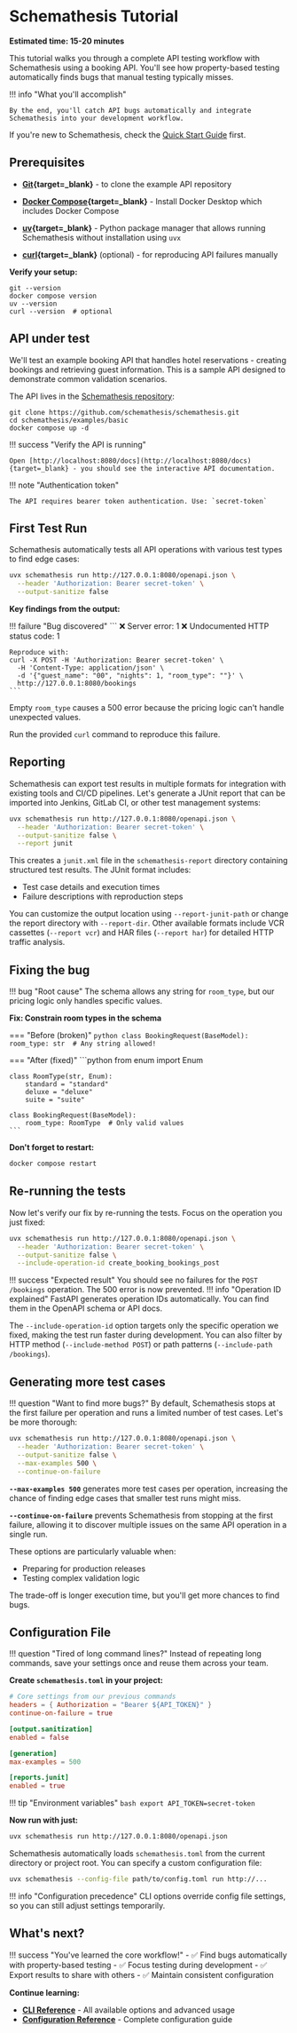 # Schemathesis Tutorial

**Estimated time: 15-20 minutes**

This tutorial walks you through a complete API testing workflow with Schemathesis using a booking API. You'll see how property-based testing automatically finds bugs that manual testing typically misses.

!!! info "What you'll accomplish"

    By the end, you'll catch API bugs automatically and integrate Schemathesis into your development workflow.

If you're new to Schemathesis, check the [Quick Start Guide](quick-start.md) first.

## Prerequisites

 - **[Git](https://git-scm.com/downloads){target=_blank}** - to clone the example API repository

 - **[Docker Compose](https://docs.docker.com/get-docker/){target=_blank}** - Install Docker Desktop which includes Docker Compose

 - **[uv](https://docs.astral.sh/uv/getting-started/installation/){target=_blank}** - Python package manager that allows running Schemathesis without installation using `uvx`

 - **[curl](https://curl.se/download.html){target=_blank}** (optional) - for reproducing API failures manually

**Verify your setup:**

```console
git --version
docker compose version
uv --version
curl --version  # optional
```

## API under test

We'll test an example booking API that handles hotel reservations - creating bookings and retrieving guest information. This is a sample API designed to demonstrate common validation scenarios.

The API lives in the [Schemathesis repository](https://github.com/schemathesis/schemathesis/tree/master/examples/booking):

```console
git clone https://github.com/schemathesis/schemathesis.git
cd schemathesis/examples/basic
docker compose up -d
```
!!! success "Verify the API is running"

    Open [http://localhost:8080/docs](http://localhost:8080/docs){target=_blank} - you should see the interactive API documentation.

!!! note "Authentication token"

    The API requires bearer token authentication. Use: `secret-token`

## First Test Run

Schemathesis automatically tests all API operations with various test types to find edge cases:

```bash
uvx schemathesis run http://127.0.0.1:8080/openapi.json \
  --header 'Authorization: Bearer secret-token' \
  --output-sanitize false
```

**Key findings from the output:**

!!! failure "Bug discovered"
    ```
    ❌ Server error: 1
    ❌ Undocumented HTTP status code: 1
    
    Reproduce with:
    curl -X POST -H 'Authorization: Bearer secret-token' \
      -H 'Content-Type: application/json' \
      -d '{"guest_name": "00", "nights": 1, "room_type": ""}' \
      http://127.0.0.1:8080/bookings
    ```

Empty `room_type` causes a 500 error because the pricing logic can't handle unexpected values.

Run the provided `curl` command to reproduce this failure.

## Reporting

Schemathesis can export test results in multiple formats for integration with existing tools and CI/CD pipelines. Let's generate a JUnit report that can be imported into Jenkins, GitLab CI, or other test management systems:

```bash
uvx schemathesis run http://127.0.0.1:8080/openapi.json \
  --header 'Authorization: Bearer secret-token' \
  --output-sanitize false \
  --report junit
```

This creates a `junit.xml` file in the `schemathesis-report` directory containing structured test results. The JUnit format includes:

- Test case details and execution times
- Failure descriptions with reproduction steps

You can customize the output location using `--report-junit-path` or change the report directory with `--report-dir`. Other available formats include VCR cassettes (`--report vcr`) and HAR files (`--report har`) for detailed HTTP traffic analysis.

## Fixing the bug

!!! bug "Root cause"
    The schema allows any string for `room_type`, but our pricing logic only handles specific values.


**Fix: Constrain room types in the schema**

=== "Before (broken)"
    ```python
    class BookingRequest(BaseModel):
        room_type: str  # Any string allowed!
    ```

=== "After (fixed)"
    ```python
    from enum import Enum
    
    class RoomType(str, Enum):
        standard = "standard"
        deluxe = "deluxe" 
        suite = "suite"
    
    class BookingRequest(BaseModel):
        room_type: RoomType  # Only valid values
    ```

**Don't forget to restart:**

```bash
docker compose restart
```

## Re-running the tests

Now let's verify our fix by re-running the tests. Focus on the operation you just fixed:

```bash
uvx schemathesis run http://127.0.0.1:8080/openapi.json \
  --header 'Authorization: Bearer secret-token' \
  --output-sanitize false \
  --include-operation-id create_booking_bookings_post
```

!!! success "Expected result"
    You should see no failures for the `POST /bookings` operation. The 500 error is now prevented.
!!! info "Operation ID explained"
    FastAPI generates operation IDs automatically. You can find them in the OpenAPI schema or API docs.

The `--include-operation-id` option targets only the specific operation we fixed, making the test run faster during development. You can also filter by HTTP method (`--include-method POST`) or path patterns (`--include-path /bookings`).

## Generating more test cases

!!! question "Want to find more bugs?"
    By default, Schemathesis stops at the first failure per operation and runs a limited number of test cases. Let's be more thorough:

```bash
uvx schemathesis run http://127.0.0.1:8080/openapi.json \
  --header 'Authorization: Bearer secret-token' \
  --output-sanitize false \
  --max-examples 500 \
  --continue-on-failure
```

**`--max-examples 500`** generates more test cases per operation, increasing the chance of finding edge cases that smaller test runs might miss.

**`--continue-on-failure`** prevents Schemathesis from stopping at the first failure, allowing it to discover multiple issues on the same API operation in a single run.

These options are particularly valuable when:

- Preparing for production releases
- Testing complex validation logic

The trade-off is longer execution time, but you'll get more chances to find bugs.

## Configuration File

!!! question "Tired of long command lines?"
    Instead of repeating long commands, save your settings once and reuse them across your team.

**Create `schemathesis.toml` in your project:**

```toml
# Core settings from our previous commands
headers = { Authorization = "Bearer ${API_TOKEN}" }
continue-on-failure = true

[output.sanitization]
enabled = false

[generation] 
max-examples = 500

[reports.junit]
enabled = true
```

!!! tip "Environment variables"
    ```bash
    export API_TOKEN=secret-token
    ```

**Now run with just:**
```bash
uvx schemathesis run http://127.0.0.1:8080/openapi.json
```

Schemathesis automatically loads `schemathesis.toml` from the current directory or project root. You can specify a custom configuration file:

```bash
uvx schemathesis --config-file path/to/config.toml run http://...
```

!!! info "Configuration precedence"
    CLI options override config file settings, so you can still adjust settings temporarily.

## What's next?

!!! success "You've learned the core workflow!"
    - ✅ Find bugs automatically with property-based testing
    - ✅ Focus testing during development 
    - ✅ Export results to share with others
    - ✅ Maintain consistent configuration

**Continue learning:**

- **[CLI Reference](reference/cli.md)** - All available options and advanced usage
- **[Configuration Reference](reference/configuration.md)** - Complete configuration guide

